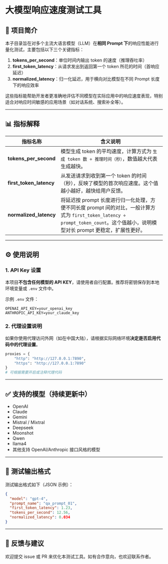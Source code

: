 # 大模型响应速度测试工具

## 📌 项目简介

本子目录旨在对多个主流大语言模型（LLM）在**相同 Prompt 下**的响应性能进行量化测试，主要包括以下三个关键指标：

1. **tokens_per_second**：单位时间内输出 token 的速度（推理吞吐率）  
2. **first_token_latency**：从请求发出到返回第一个 token 所花的时间（首响应延迟）  
3. **normalized_latency**：归一化延迟，用于横向对比模型在不同 Prompt 长度下的响应效率  

这些指标能帮助开发者更准确地评估不同模型在实际应用中的响应速度表现，特别适合对响应时间敏感的应用场景（如对话系统、搜索补全等）。

---

## 📊 指标解释

| 指标名称              | 含义说明 |
|-----------------------|-----------|
| **tokens_per_second** | 模型生成 token 的平均速度，计算方式为 `生成 token 数 ÷ 推理时间（秒）`，数值越大代表生成越快。 |
| **first_token_latency** | 从发送请求到收到第一个 token 的时间（秒），反映了模型的首次响应速度。这个值越小越好，越快给用户反馈。 |
| **normalized_latency** | 将延迟按 prompt 长度进行归一化处理，方便不同长度 prompt 间的对比，一般计算方式为 `first_token_latency ÷ prompt_token_count`。这个值越小，说明模型对长 prompt 更稳定，扩展性更好。 |

---

## ⚙️ 使用说明

### 1. API Key 设置

本项目**不包含任何模型的 API KEY**，请使用者自行配置。推荐将密钥保存到本地环境变量或 `.env` 文件中。

示例 `.env` 文件：

```env
OPENAI_API_KEY=your_openai_key
ANTHROPIC_API_KEY=your_claude_key
```

### 2. 代理设置说明

如果你使用代理访问外网（如在中国大陆），请根据实际网络环境**决定是否启用代码中的代理设置**。

```python
proxies = {
    "http": "http://127.0.0.1:7890",
    "https": "http://127.0.0.1:7890"
}
# 可根据需要开启或注释代理代码
```

---

## ✅ 支持的模型（持续更新中）

- OpenAI   
- Claude 
- Gemini  
- Mistral / Mixtral
- Deepseek
- Moonshot
- Qwen
- llama4  
- 其他支持 OpenAI/Anthropic 接口风格的模型

---

## 🧪 测试输出格式

测试输出格式如下（JSON 示例）：

```json
{
  "model": "gpt-4",
  "prompt_name": "qa_prompt_01",
  "first_token_latency": 1.23,
  "tokens_per_second": 12.56,
  "normalized_latency": 0.034
}
```

---

## 📮 反馈与建议

欢迎提交 issue 或 PR 来优化本测试工具。如有合作意向，也欢迎联系作者。
